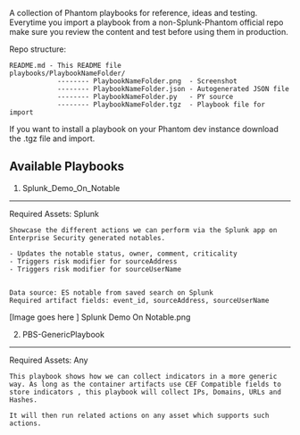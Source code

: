 A collection of Phantom playbooks for reference, ideas and testing. Everytime you import a playbook from a non-Splunk-Phantom official repo make sure you review the content and test before using them in production. 

Repo structure:
```
README.md - This README file
playbooks/PlaybookNameFolder/
			-------- PlaybookNameFolder.png  - Screenshot
			-------- PlaybookNameFolder.json - Autogenerated JSON file 
			-------- PlaybookNameFolder.py   - PY source
			-------- PlaybookNameFolder.tgz  - Playbook file for import
```

If you want to install a playbook on your Phantom dev instance download the .tgz file and import. 

Available Playbooks
-----------


01. Splunk_Demo_On_Notable
---
Required Assets: Splunk

```
Showcase the different actions we can perform via the Splunk app on Enterprise Security generated notables. 

- Updates the notable status, owner, comment, criticality
- Triggers risk modifier for sourceAddress
- Triggers risk modifier for sourceUserName


Data source: ES notable from saved search on Splunk
Required artifact fields: event_id, sourceAddress, sourceUserName
```

[Image goes here ] Splunk Demo On Notable.png

02. PBS-GenericPlaybook
---
Required Assets: Any

```
This playbook shows how we can collect indicators in a more generic way. As long as the container artifacts use CEF Compatible fields to store indicators , this playbook will collect IPs, Domains, URLs and Hashes. 

It will then run related actions on any asset which supports such actions. 
```
